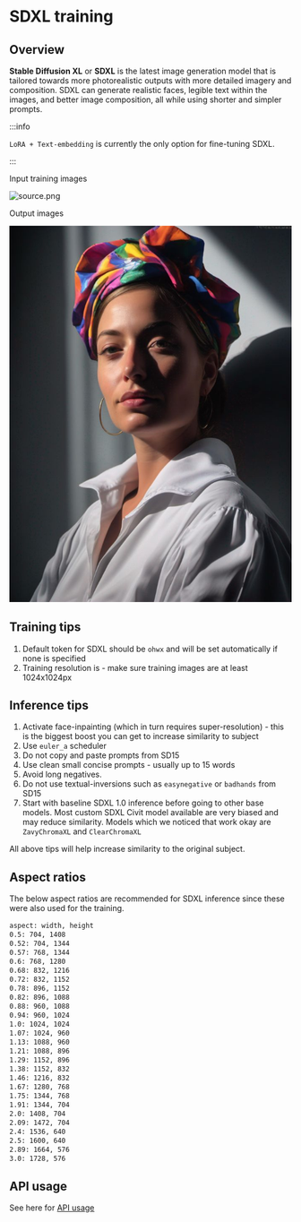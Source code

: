 ---
---

# SDXL training
## Overview

**Stable Diffusion XL** or **SDXL** is the latest image generation model that is tailored towards more photorealistic outputs with more detailed imagery and composition. SDXL can generate realistic faces, legible text within the images, and better image composition, all while using shorter and simpler prompts.


:::info

`LoRA + Text-embedding` is currently the only option for fine-tuning SDXL.

:::

<div style={{ display: "grid", 'grid-template-columns': '1fr 1fr', gap: '1.5rem' }}>
<div>
Input training images

![source.png](./img/ai-photoshoot-input.png)
</div>

<div>

Output images

![generated.png](./img/sdxl-output.jpeg)
</div>
</div>

## Training tips

1. Default token for SDXL should be `ohwx` and will be set automatically if none is specified
2. Training resolution is - make sure training images are at least 1024x1024px

## Inference tips

1. Activate face-inpainting (which in turn requires super-resolution) - this is the biggest boost you can get to increase similarity to subject
2. Use `euler_a` scheduler
3. Do not copy and paste prompts from SD15
4. Use clean small concise prompts - usually up to 15 words
5. Avoid long negatives.
6. Do not use textual-inversions such as `easynegative` or `badhands` from SD15
7. Start with baseline SDXL 1.0 inference before going to other base models. Most custom SDXL Civit model available are very biased and may reduce similarity. Models which we noticed that work okay are `ZavyChromaXL` and `ClearChromaXL`

All above tips will help increase similarity to the original subject.

## Aspect ratios
The below aspect ratios are recommended for SDXL inference since these were also used for the training.
```text
aspect: width, height
0.5: 704, 1408
0.52: 704, 1344
0.57: 768, 1344
0.6: 768, 1280
0.68: 832, 1216
0.72: 832, 1152
0.78: 896, 1152
0.82: 896, 1088
0.88: 960, 1088
0.94: 960, 1024
1.0: 1024, 1024
1.07: 1024, 960
1.13: 1088, 960
1.21: 1088, 896
1.29: 1152, 896
1.38: 1152, 832
1.46: 1216, 832
1.67: 1280, 768
1.75: 1344, 768
1.91: 1344, 704
2.0: 1408, 704
2.09: 1472, 704
2.4: 1536, 640
2.5: 1600, 640
2.89: 1664, 576
3.0: 1728, 576
```

## API usage
See here for [API usage](/docs/api/sdxl-api)
